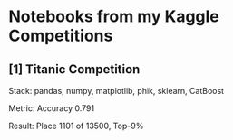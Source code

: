 # Notebooks from my Kaggle Competitions

## [1] Titanic Competition
Stack: pandas, numpy, matplotlib, phik, sklearn, CatBoost

Metric: Accuracy 0.791

Result: Place 1101 of 13500, Top-9%
